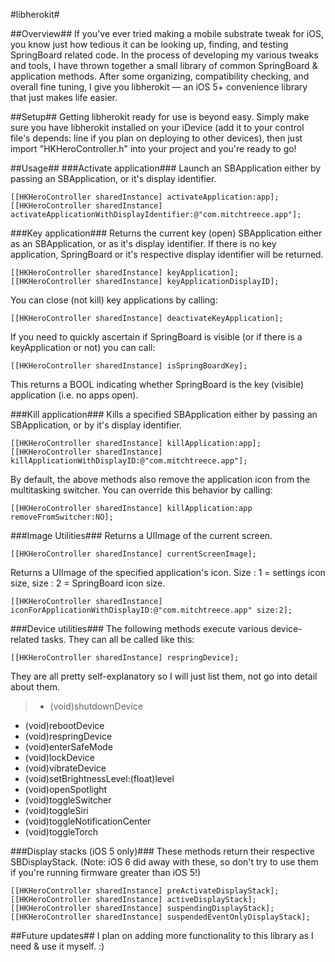 #libherokit#

##Overview##
If you've ever tried making a mobile substrate tweak for iOS, you know just how tedious it can be looking up, finding, and testing SpringBoard related code. In the process of developing my various tweaks and tools, I have thrown together a small library of common SpringBoard & application methods. After some organizing, compatibility checking, and overall fine tuning, I give you libherokit — an iOS 5+ convenience library that just makes life easier.

##Setup##
Getting libherokit ready for use is beyond easy. Simply make sure you have libherokit installed on your iDevice (add it to your control file's depends: line if you plan on deploying to other devices), then just import "HKHeroController.h" into your project and you're ready to go!

##Usage##
###Activate application###
Launch an SBApplication either by passing an SBApplication, or it's display identifier.

    [[HKHeroController sharedInstance] activateApplication:app];
    [[HKHeroController sharedInstance] activateApplicationWithDisplayIdentifier:@"com.mitchtreece.app"];

###Key application###
Returns the current key (open) SBApplication either as an SBApplication, or as it's display identifier. If there is no key application, SpringBoard or it's respective display identifier will be returned.

    [[HKHeroController sharedInstance] keyApplication];
    [[HKHeroController sharedInstance] keyApplicationDisplayID];

You can close (not kill) key applications by calling:

    [[HKHeroController sharedInstance] deactivateKeyApplication];

If you need to quickly ascertain if SpringBoard is visible (or if there is a keyApplication or not) you can call:

    [[HKHeroController sharedInstance] isSpringBoardKey];

This returns a BOOL indicating whether SpringBoard is the key (visible) application (i.e. no apps open).

###Kill application###
Kills a specified SBApplication either by passing an SBApplication, or by it's display identifier.

    [[HKHeroController sharedInstance] killApplication:app];
    [[HKHeroController sharedInstance] killApplicationWithDisplayID:@"com.mitchtreece.app"];

By default, the above methods also remove the application icon from the multitasking switcher. You can override this behavior by calling:

    [[HKHeroController sharedInstance] killApplication:app removeFromSwitcher:NO];

###Image Utilities###
Returns a UIImage of the current screen.

    [[HKHeroController sharedInstance] currentScreenImage];

Returns a UIImage of the specified application's icon. Size : 1 = settings icon size, size : 2 = SpringBoard icon size.

    [[HKHeroController sharedInstance] iconForApplicationWithDisplayID:@"com.mitchtreece.app" size:2];

###Device utilities###
The following methods execute various device-related tasks. They can all be called like this:

    [[HKHeroController sharedInstance] respringDevice];

They are all pretty self-explanatory so I will just list them, not go into detail about them.

>- (void)shutdownDevice
- (void)rebootDevice
- (void)respringDevice
- (void)enterSafeMode
- (void)lockDevice
- (void)vibrateDevice
- (void)setBrightnessLevel:(float)level
- (void)openSpotlight
- (void)toggleSwitcher
- (void)toggleSiri
- (void)toggleNotificationCenter
- (void)toggleTorch

###Display stacks (iOS 5 only)###
These methods return their respective SBDisplayStack. (Note: iOS 6 did away with these, so don't try to use them if you're running firmware greater than iOS 5!)

    [[HKHeroController sharedInstance] preActivateDisplayStack];
    [[HKHeroController sharedInstance] activeDisplayStack];
    [[HKHeroController sharedInstance] suspendingDisplayStack];
    [[HKHeroController sharedInstance] suspendedEventOnlyDisplayStack];

##Future updates##
I plan on adding more functionality to this library as I need & use it myself. :)